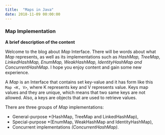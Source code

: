 ```yaml
---
title:  "Maps in Java"
date: 2018-11-09 00:00:00
---
```


### <a href="#map-implementation" name="map-implementation"><i class="fa fa-link anchor" aria-hidden="true"></i></a> Map Implementation

**A brief description of the content**

Welcome to the blog about *Map* Interface. There will be words about what *Map* represents, as well as its implementations such as *HashMap, TreeMap, LinkedHashMap, EnumMap, WeakHashMap, IdentityHashMap and ConcurrentHashMap*. I hope you enjoy content and gain some new experience.

A *Map* is an Interface that contains set key-value and it has form like this ```Map <K, V>```, where K represents key and V represents value. Keys map values and they are unique, which means that two same keys are not allowed. Also, a keys are objects that are used to retrieve values.

There are three groups of *Map* implementations:
* General-purpose *(HashMap, TreeMap and LinkedHashMap),
* Special-purpose *(EnumMap, WeakHashMap and IdentityHashMap),
* Concurrent implementations *(ConcurrentHashMap)*.

